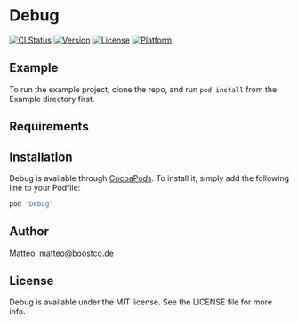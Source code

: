 # Debug

[![CI Status](http://img.shields.io/travis/Matteo/Debug.svg?style=flat)](https://travis-ci.org/Matteo/Debug)
[![Version](https://img.shields.io/cocoapods/v/Debug.svg?style=flat)](http://cocoapods.org/pods/Debug)
[![License](https://img.shields.io/cocoapods/l/Debug.svg?style=flat)](http://cocoapods.org/pods/Debug)
[![Platform](https://img.shields.io/cocoapods/p/Debug.svg?style=flat)](http://cocoapods.org/pods/Debug)

## Example

To run the example project, clone the repo, and run `pod install` from the Example directory first.

## Requirements

## Installation

Debug is available through [CocoaPods](http://cocoapods.org). To install
it, simply add the following line to your Podfile:

```ruby
pod "Debug"
```

## Author

Matteo, matteo@boostco.de

## License

Debug is available under the MIT license. See the LICENSE file for more info.
